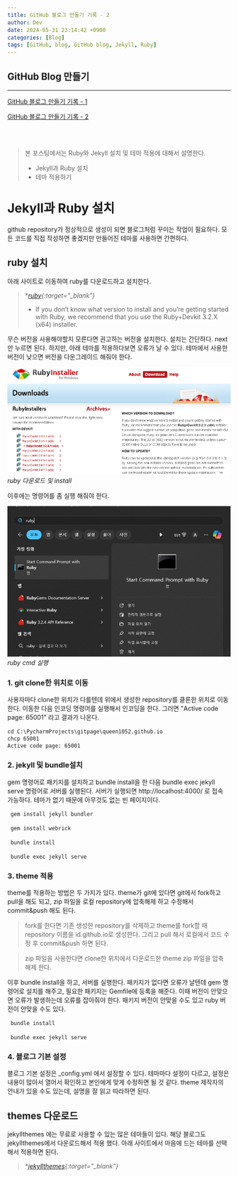 ```yaml
---
title: GitHub 블로그 만들기 기록 - 2
author: Dev
date: 2024-05-31 23:14:42 +0900
categories: [Blog]
tags: [GitHub, blog, GitHub blog, Jekyll, Ruby]
---
```

## GitHub Blog 만들기
---
[GitHub 블로그 만들기 기록 - 1](/it/2024/05/31/first-step-new-blog/)

[GitHub 블로그 만들기 기록 - 2](/it/2024/05/31/second-step-new-blog/)

<br>
<br>


> 본 포스팅에서는 Ruby와 Jekyll 설치 및 테마 적용에 대해서 설명한다.
> - Jekyll과 Ruby 설치
> - 테마 적용하기

# Jekyll과 Ruby 설치

github repository가 정상적으로 생성이 되면 블로그처럼 꾸미는 작업이 필요하다.
모든 코드를 직접 작성하면 좋겠지만 만들어진 테마를 사용하면 간편하다.

## ruby 설치

아래 사이트로 이동하여 ruby를 다운로드하고 설치한다.

> **[ruby](https://rubyinstaller.org/downloads/){:target="_blank"}*
> - If you don’t know what version to install and you’re getting started with Ruby, we recommend that you use the Ruby+Devkit 3.2.X (x64) installer.

무슨 버전을 사용해야할지 모른다면 권고하는 버전을 설치한다. 설치는 간단하다. next만 누르면 된다.
하지만, 아래 테마를 적용하다보면 오류가 날 수 있다. 테마에서 사용한 버전이 낮으면 버전을 다운그레이드 해줘야 한다.

![img](/assets/img/2024-06-01/2024-06-01-rubyinstaller.png)*ruby 다운로드 및 install*

이후에는 명령어를 좀 실행 해줘야 한다.

![img](/assets/img/2024-06-01/2024-06-01-run-ruby.png)*ruby cmd 실행*

### 1. git clone한 위치로 이동
사용자마다 clone한 위치가 다를텐데 위에서 생성한 repository를 클론한 위치로 이동한다.
이동한 다음 인코딩 명령어를 실행해서 인코딩을 한다. 그러면 "Active code page: 65001" 라고 결과가 나온다.

```console
cd C:\PycharmProjects\gitpage\queen1052.github.io
chcp 65001
Active code page: 65001
```

### 2. jekyll 및 bundle설치

gem 명령어로 패키지를 설치하고 bundle install을 한 다음 bundle exec jekyll serve 명령어로 서버를 실행된다.
서버가 실행되면 http://localhost:4000/ 로 접속 가능하다.
테마가 없기 때문에 아무것도 없는 빈 페이지이다.

```console
 gem install jekyll bundler
 
 gem install webrick

 bundle install
 
 bundle exec jekyll serve
```

### 3. theme 적용
theme를 적용하는 방법은 두 가지가 있다.
theme가 git에 있다면 git에서 fork하고 pull을 해도 되고, zip 파일을 로컬 repository에 압축해제 하고 수정해서 commit&push 해도 된다.

> fork를 한다면 기존 생성한 repository를 삭제하고 theme를 fork할 때 repository 이름을 id.github.io로 생성한다. 그리고 pull 해서 로컬에서 코드 수정 후 commit&push 하면 된다.

> zip 파일을 사용한다면 clone한 위치에서 다운로드한 theme zip 파일을 압축 해제 한다.

이후 bundle install을 하고, 서버를 실행한다. 패키지가 없다면 오류가 날텐데 gem 명령어로 설치를 해주고, 필요한 패키지는 Gemfile에 등록을 해준다.
이때 버전이 안맞으면 오류가 발생하는데 오류를 잡아줘야 한다.
패키지 버전이 안맞을 수도 있고 ruby 버전이 안맞을 수도 있다.
```console
 bundle install
 
 bundle exec jekyll serve
```

### 4. 블로그 기본 설정
블로그 기본 설정은 _config.yml 에서 설정할 수 있다. 테마마다 설정이 다르고, 설정은 내용이 많아서 열어서 확인하고 본인에게 맞게 수정하면 될 것 같다.
theme 제작자의 안내가 있을 수도 있는데, 설명을 잘 읽고 따라하면 된다.

## themes 다운로드
jekyllthemes 에는 무료로 사용할 수 있는 많은 테마들이 있다.
해당 블로그도 jekyllthemes에서 다운로드해서 적용 했다.
아래 사이트에서 마음에 드는 테마를 선택해서 적용하면 된다.

> **[jekyllthemes](http://jekyllthemes.org/){:target="_blank"}*